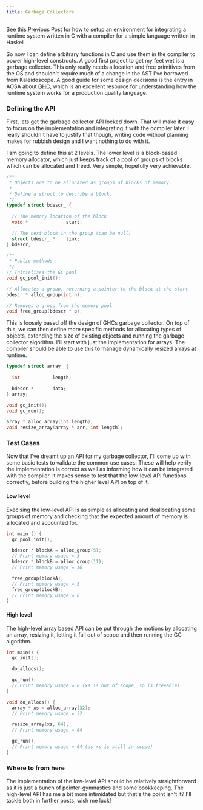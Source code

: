 ```yaml
---
title: Garbage Collectors
---
```


See this [Previous Post](./2017-12-04-runtime-systems.markdown) for how to setup an environment for integrating a runtime system
written in C with a compiler for a simple language written in Haskell.

So now I can define arbitrary functions in C and use them in the compiler to power high-level constructs. A good first project
to get my feet wet is a garbage collector. This only really needs allocation and free primitives from the OS and shouldn't require
much of a change in the AST I've borrowed from Kaleidoscope. A good guide for some design decisions is the entry in AOSA about
[GHC](http://www.aosabook.org/en/ghc.html), which is an excellent resource for understanding how the runtime system works for
a production quality language.

### Defining the API

First, lets get the garbage collector API locked down. That will make it easy to focus on the implementation and integrating it
with the compiler later. I really shouldn't have to justify that though, writing code without planning makes for rubbish design
and I want nothing to do with it.

I am going to define this at 2 levels. The lower level is a block-based memory allocator, which just keeps track of a pool of
groups of blocks which can be allocated and freed. Very simple, hopefully very achievable.

```c
/**
 * Objects are to be allocated as groups of blocks of memory.
 *
 * Define a struct to describe a block.
 */
typedef struct bdescr_ {
  
  // The memory location of the block
  void *              start;

  // The next block in the group (can be null)
  struct bdescr_ *    link;
} bdescr;

/**
 * Public methods
 */
// Initialises the GC pool
void gc_pool_init();

// Allocates a group, returning a pointer to the block at the start
bdescr * alloc_group(int n);

// Removes a group from the memory pool
void free_group(bdescr * p);

```

This is loosely based off the design of GHCs garbage collector. On top of this, we can then define more specific methods for allocating
types of objects, extending the size of existing objects and running the garbage collector algorithm. I'll start with just the implementation
for arrays. The compiler should be able to use this to manage dynamically resized arrays at runtime.

```c
typedef struct array_ {
  
  int            length;

  bdescr *       data;
} array;

void gc_init();
void gc_run();

array * alloc_array(int length);
void resize_array(array * arr, int length);
```

### Test Cases

Now that I've dreamt up an API for my garbage collector, I'll come up with some basic tests to validate the common use cases. These will
help verify the implementation is correct as well as informing how it can be integrated with the compiler. It makes sense to test that
the low-level API functions correctly, before building the higher level API on top of it.

#### Low level

Execising the low-level API is as simple as allocating and deallocating some groups of memory and checking that the expected amount of
memory is allocated and accounted for.

```c
int main () {
  gc_pool_init();

  bdescr * blockA = alloc_group(5);
  // Print memory usage = 5
  bdescr * blockB = alloc_group(11);
  // Print memory usage = 16

  free_group(blockA);
  // Print memory usage = 5
  free_group(blockB);
  // Print memory usage = 0
}
```

#### High level

The high-level array based API can be put through the motions by allocating an array, resizing it, letting it fall out of scope and then
running the GC algorithm.

```c
int main() {
  gc_init();

  do_allocs();

  gc_run();
  // Print memory usage = 0 (xs is out of scope, so is freeable)
}

void do_allocs() {  
  array * xs = alloc_array(32);
  // Print memory usage = 32

  resize_array(xs, 64);
  // Print memory usage = 64

  gc_run();
  // Print memory usage = 64 (as xs is still in scope)
}
```

### Where to from here

The implementation of the low-level API should be relatively straightforward as it is just a bunch of pointer-gymnastics and
some bookkeeping. The high-level API has me a bit more intimidated but that's the point isn't it? I'll tackle both in further
posts, wish me luck!

